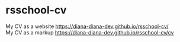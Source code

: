 # rsschool-cv
My CV as a website https://diana-diana-dev.github.io/rsschool-cv/ \
My CV as a markup https://diana-diana-dev.github.io/rsschool-cv/cv
